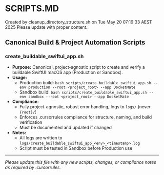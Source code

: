# SCRIPTS.MD
Created by cleanup_directory_structure.sh on Tue May 20 07:19:33 AEST 2025
Please update with proper content.

## Canonical Build & Project Automation Scripts

### create_buildable_swiftui_app.sh
- **Purpose:** Canonical, project-agnostic script to create and verify a buildable SwiftUI macOS app (Production or Sandbox).
- **Usage:**
  - Production build: `bash scripts/create_buildable_swiftui_app.sh --env production --root <project_root> --app DocketMate`
  - Sandbox build:    `bash scripts/create_buildable_swiftui_app.sh --env sandbox --root <project_root> --app DocketMate`
- **Compliance:**
  - Fully project-agnostic, robust error handling, logs to `logs/` (never `{root}/`)
  - Enforces .cursorrules compliance for structure, naming, and build verification
  - Must be documented and updated if changed
- **Notes:**
  - All logs are written to `logs/create_buildable_swiftui_app_<env>_<timestamp>.log`
  - Script must be tested in Sandbox before Production use

---

*Please update this file with any new scripts, changes, or compliance notes as required by .cursorrules.*
